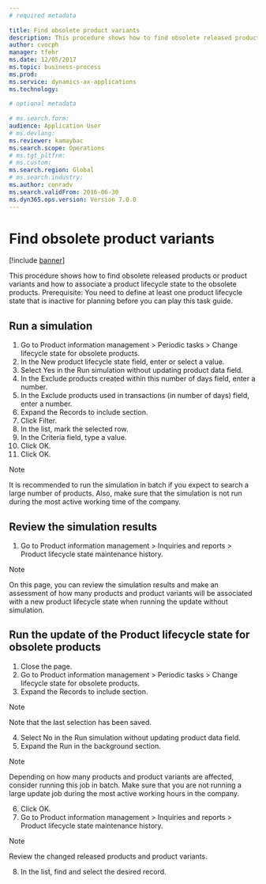 ```yaml
--- 
# required metadata 
 
title: Find obsolete product variants 
description: This procedure shows how to find obsolete released products or product variants and how to associate a product lifecycle state to the obsolete products. 
author: cvocph 
manager: tfehr 
ms.date: 12/05/2017
ms.topic: business-process 
ms.prod:  
ms.service: dynamics-ax-applications 
ms.technology:  
 
# optional metadata 
 
# ms.search.form:   
audience: Application User 
# ms.devlang:  
ms.reviewer: kamaybac
ms.search.scope: Operations 
# ms.tgt_pltfrm:  
# ms.custom:  
ms.search.region: Global
# ms.search.industry: 
ms.author: conradv
ms.search.validFrom: 2016-06-30 
ms.dyn365.ops.version: Version 7.0.0 
---
```

# Find obsolete product variants 

[!include [banner](../../includes/banner.md)]

This procedure shows how to find obsolete released products or product variants and how to associate a product lifecycle state to the obsolete products. Prerequisite: You need to define at least one product lifecycle state that is inactive for planning before you can play this task guide.


## Run a simulation
1. Go to Product information management > Periodic tasks > Change lifecycle state for obsolete products.
2. In the New product lifecycle state field, enter or select a value.
3. Select Yes in the Run simulation without updating product data field.
4. In the Exclude products created within this number of days field, enter a number.
5. In the Exclude products used in transactions (in number of days) field, enter a number.
6. Expand the Records to include section.
7. Click Filter.
8. In the list, mark the selected row.
9. In the Criteria field, type a value.
10. Click OK.
11. Click OK.

> [!NOTE]
> It is recommended to run the simulation in batch if you expect to search a large number of products. Also, make sure that the simulation is not run during the most active working time of the company.  

## Review the simulation results
1. Go to Product information management > Inquiries and reports > Product lifecycle state maintenance history.
   
> [!NOTE]
> On this page, you can review the simulation results and make an assessment of how many products and product variants will be associated with a new product lifecycle state when running the update without simulation.  

## Run the update of the Product lifecycle state for obsolete products
1. Close the page.
2. Go to Product information management > Periodic tasks > Change lifecycle state for obsolete products.
3. Expand the Records to include section.

> [!NOTE]
> Note that the last selection has been saved.  

4. Select No in the Run simulation without updating product data field.
5. Expand the Run in the background section.

> [!NOTE]
> Depending on how many products and product variants are affected, consider running this job in batch. Make sure that you are not running a large update job during the most active working hours in the company.  

6. Click OK.
7. Go to Product information management > Inquiries and reports > Product lifecycle state maintenance history.

> [!NOTE]
> Review the changed released products and product variants.  

8. In the list, find and select the desired record.

